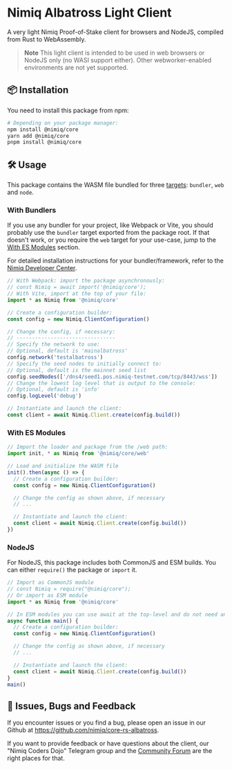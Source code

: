 # Nimiq Albatross Light Client

A very light Nimiq Proof-of-Stake client for browsers and NodeJS, compiled from Rust to WebAssembly.

> **Note**
> This light client is intended to be used in web browsers or NodeJS only (no WASI support either). Other webworker-enabled environments are not yet supported.

## 📦 Installation

You need to install this package from npm:

```sh
# Depending on your package manager:
npm install @nimiq/core
yarn add @nimiq/core
pnpm install @nimiq/core
```

## 🛠️ Usage

This package contains the WASM file bundled for three [targets](https://rustwasm.github.io/wasm-pack/book/commands/build.html#target): `bundler`, `web` and `node`.

### With Bundlers

If you use any bundler for your project, like Webpack or Vite, you should probably use the `bundler` target exported from the package root. If that doesn't work, or you require the `web` target for your use-case, jump to the [With ES Modules](#with-es-modules) section.

For detailed installation instructions for your bundler/framework, refer to the [Nimiq Developer Center](https://www.nimiq.com/developers/build/web-client/installation).

```js
// With Webpack: import the package asynchronously:
// const Nimiq = await import('@nimiq/core');
// With Vite, import at the top of your file:
import * as Nimiq from '@nimiq/core'

// Create a configuration builder:
const config = new Nimiq.ClientConfiguration()

// Change the config, if necessary:
// --------------------------------
// Specify the network to use:
// Optional, default is 'mainalbatross'
config.network('testalbatross')
// Specify the seed nodes to initially connect to:
// Optional, default is the mainnet seed list
config.seedNodes(['/dns4/seed1.pos.nimiq-testnet.com/tcp/8443/wss'])
// Change the lowest log level that is output to the console:
// Optional, default is 'info'
config.logLevel('debug')

// Instantiate and launch the client:
const client = await Nimiq.Client.create(config.build())
```

### With ES Modules

```js
// Import the loader and package from the /web path:
import init, * as Nimiq from '@nimiq/core/web'

// Load and initialize the WASM file
init().then(async () => {
  // Create a configuration builder:
  const config = new Nimiq.ClientConfiguration()

  // Change the config as shown above, if necessary
  // ...

  // Instantiate and launch the client:
  const client = await Nimiq.Client.create(config.build())
})
```

### NodeJS

For NodeJS, this package includes both CommonJS and ESM builds. You can either `require()` the package or `import` it.

```js
// Import as CommonJS module
// const Nimiq = require("@nimiq/core");
// Or import as ESM module
import * as Nimiq from '@nimiq/core'

// In ESM modules you can use await at the top-level and do not need an async wrapper function.
async function main() {
  // Create a configuration builder:
  const config = new Nimiq.ClientConfiguration()

  // Change the config as shown above, if necessary
  // ...

  // Instantiate and launch the client:
  const client = await Nimiq.Client.create(config.build())
}
main()
```

## 🐛 Issues, Bugs and Feedback

If you encounter issues or you find a bug, please open an issue in our Github at https://github.com/nimiq/core-rs-albatross.

If you want to provide feedback or have questions about the client, our "Nimiq Coders Dojo" Telegram group and the [Community Forum](https://forum.nimiq.community/) are the right places for that.
